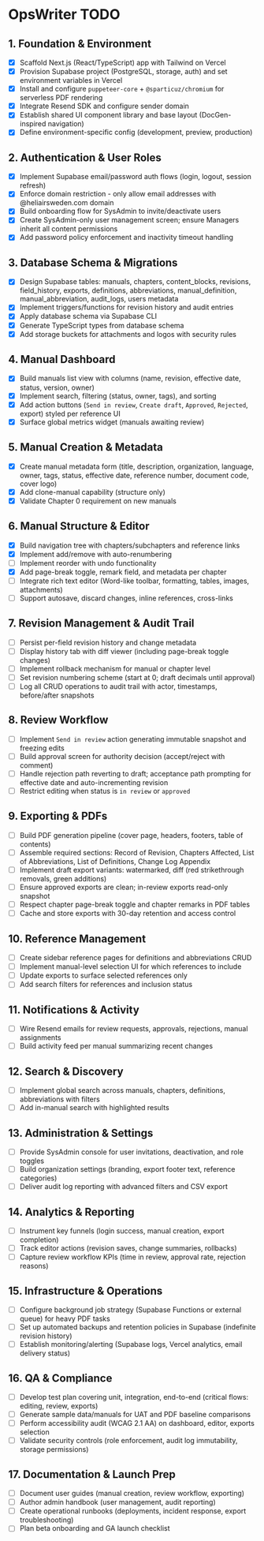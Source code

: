 # OpsWriter TODO

## 1. Foundation & Environment
- [x] Scaffold Next.js (React/TypeScript) app with Tailwind on Vercel
- [x] Provision Supabase project (PostgreSQL, storage, auth) and set environment variables in Vercel
- [x] Install and configure `puppeteer-core` + `@sparticuz/chromium` for serverless PDF rendering
- [x] Integrate Resend SDK and configure sender domain
- [x] Establish shared UI component library and base layout (DocGen-inspired navigation)
- [x] Define environment-specific config (development, preview, production)

## 2. Authentication & User Roles
- [x] Implement Supabase email/password auth flows (login, logout, session refresh)
- [x] Enforce domain restriction - only allow email addresses with @heliairsweden.com domain
- [x] Build onboarding flow for SysAdmin to invite/deactivate users
- [x] Create SysAdmin-only user management screen; ensure Managers inherit all content permissions
- [x] Add password policy enforcement and inactivity timeout handling

## 3. Database Schema & Migrations
- [x] Design Supabase tables: manuals, chapters, content_blocks, revisions, field_history, exports, definitions, abbreviations, manual_definition, manual_abbreviation, audit_logs, users metadata
- [x] Implement triggers/functions for revision history and audit entries
- [x] Apply database schema via Supabase CLI
- [x] Generate TypeScript types from database schema
- [x] Add storage buckets for attachments and logos with security rules

## 4. Manual Dashboard
- [x] Build manuals list view with columns (name, revision, effective date, status, version, owner)
- [x] Implement search, filtering (status, owner, tags), and sorting
- [x] Add action buttons (`Send in review`, `Create draft`, `Approved`, `Rejected`, export) styled per reference UI
- [x] Surface global metrics widget (manuals awaiting review)

## 5. Manual Creation & Metadata
- [x] Create manual metadata form (title, description, organization, language, owner, tags, status, effective date, reference number, document code, cover logo)
- [x] Add clone-manual capability (structure only)
- [x] Validate Chapter 0 requirement on new manuals

## 6. Manual Structure & Editor
- [x] Build navigation tree with chapters/subchapters and reference links
- [x] Implement add/remove with auto-renumbering
- [ ] Implement reorder with undo functionality
- [x] Add page-break toggle, remark field, and metadata per chapter
- [ ] Integrate rich text editor (Word-like toolbar, formatting, tables, images, attachments)
- [ ] Support autosave, discard changes, inline references, cross-links

## 7. Revision Management & Audit Trail
- [ ] Persist per-field revision history and change metadata
- [ ] Display history tab with diff viewer (including page-break toggle changes)
- [ ] Implement rollback mechanism for manual or chapter level
- [ ] Set revision numbering scheme (start at 0; draft decimals until approval)
- [ ] Log all CRUD operations to audit trail with actor, timestamps, before/after snapshots

## 8. Review Workflow
- [ ] Implement `Send in review` action generating immutable snapshot and freezing edits
- [ ] Build approval screen for authority decision (accept/reject with comment)
- [ ] Handle rejection path reverting to draft; acceptance path prompting for effective date and auto-incrementing revision
- [ ] Restrict editing when status is `in review` or `approved`

## 9. Exporting & PDFs
- [ ] Build PDF generation pipeline (cover page, headers, footers, table of contents)
- [ ] Assemble required sections: Record of Revision, Chapters Affected, List of Abbreviations, List of Definitions, Change Log Appendix
- [ ] Implement draft export variants: watermarked, diff (red strikethrough removals, green additions)
- [ ] Ensure approved exports are clean; in-review exports read-only snapshot
- [ ] Respect chapter page-break toggle and chapter remarks in PDF tables
- [ ] Cache and store exports with 30-day retention and access control

## 10. Reference Management
- [ ] Create sidebar reference pages for definitions and abbreviations CRUD
- [ ] Implement manual-level selection UI for which references to include
- [ ] Update exports to surface selected references only
- [ ] Add search filters for references and inclusion status

## 11. Notifications & Activity
- [ ] Wire Resend emails for review requests, approvals, rejections, manual assignments
- [ ] Build activity feed per manual summarizing recent changes

## 12. Search & Discovery
- [ ] Implement global search across manuals, chapters, definitions, abbreviations with filters
- [ ] Add in-manual search with highlighted results

## 13. Administration & Settings
- [ ] Provide SysAdmin console for user invitations, deactivation, and role toggles
- [ ] Build organization settings (branding, export footer text, reference categories)
- [ ] Deliver audit log reporting with advanced filters and CSV export

## 14. Analytics & Reporting
- [ ] Instrument key funnels (login success, manual creation, export completion)
- [ ] Track editor actions (revision saves, change summaries, rollbacks)
- [ ] Capture review workflow KPIs (time in review, approval rate, rejection reasons)

## 15. Infrastructure & Operations
- [ ] Configure background job strategy (Supabase Functions or external queue) for heavy PDF tasks
- [ ] Set up automated backups and retention policies in Supabase (indefinite revision history)
- [ ] Establish monitoring/alerting (Supabase logs, Vercel analytics, email delivery status)

## 16. QA & Compliance
- [ ] Develop test plan covering unit, integration, end-to-end (critical flows: editing, review, exports)
- [ ] Generate sample data/manuals for UAT and PDF baseline comparisons
- [ ] Perform accessibility audit (WCAG 2.1 AA) on dashboard, editor, exports selection
- [ ] Validate security controls (role enforcement, audit log immutability, storage permissions)

## 17. Documentation & Launch Prep
- [ ] Document user guides (manual creation, review workflow, exporting)
- [ ] Author admin handbook (user management, audit reporting)
- [ ] Create operational runbooks (deployments, incident response, export troubleshooting)
- [ ] Plan beta onboarding and GA launch checklist
